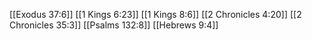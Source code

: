 [[Exodus 37:6]]
[[1 Kings 6:23]]
[[1 Kings 8:6]]
[[2 Chronicles 4:20]]
[[2 Chronicles 35:3]]
[[Psalms 132:8]]
[[Hebrews 9:4]]
